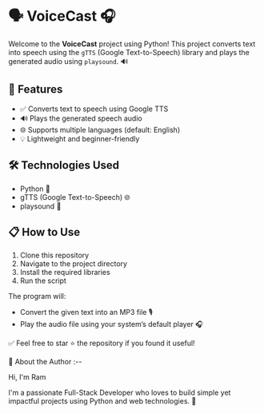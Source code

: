 # 🗣️ VoiceCast 🎧

Welcome to the **VoiceCast** project using Python! This project converts text into speech using the `gTTS` (Google Text-to-Speech) library and plays the generated audio using `playsound`. 🔊

## 📌 Features
- ✅ Converts text to speech using Google TTS
- 🔊 Plays the generated speech audio
- 🌐 Supports multiple languages (default: English)
- 💡 Lightweight and beginner-friendly

## 🛠️ Technologies Used
- Python 🐍
- gTTS (Google Text-to-Speech) 🌐
- playsound 🎵

## 📋 How to Use

1. Clone this repository
2. Navigate to the project directory
3. Install the required libraries
4. Run the script

The program will:

- Convert the given text into an MP3 file 🎙️
- Play the audio file using your system’s default player 🎧

✅ Feel free to star ⭐ the repository if you found it useful!

🚀 About the Author :--

Hi, I'm Ram

I'm a passionate Full-Stack Developer who loves to build simple yet impactful projects using Python and web technologies. 🌟
